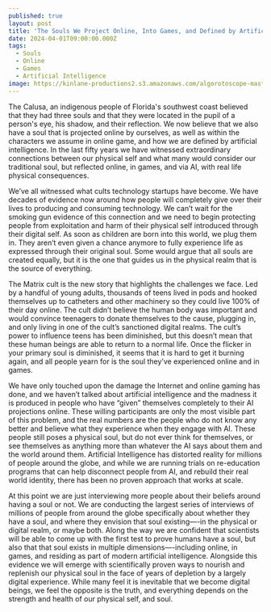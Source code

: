 ```yaml
---
published: true
layout: post
title: 'The Souls We Project Online, Into Games, and Defined by Artificial Intelligence'
date: 2024-04-01T09:00:00.000Z
tags:
  - Souls
  - Online
  - Games
  - Artificial Intelligence
image: https://kinlane-productions2.s3.amazonaws.com/algorotoscope-master/copper-circuit-god-sitting-hand-on-kneww.jpeg
---
```

The Calusa, an indigenous people of Florida's southwest coast believed that they had three souls and that they were located in the pupil of a person's eye, his shadow, and their reflection. We now believe that we also have a soul that is projected online by ourselves, as well as within the characters we assume in online game, and how we are defined by artificial intelligence. In the last fifty years we have witnessed extraordinary connections between our physical self and what many would consider our traditional soul, but reflected online, in games, and via AI, with real life physical consequences.

We’ve all witnessed what cults technology startups have become. We have decades of evidence now around how people will completely give over their lives to producing and consuming technology. We can’t wait for the smoking gun evidence of this connection and we need to begin protecting people from exploitation and harm of their physical self introduced through their digital self. As soon as children are born into this world, we plug them in. They aren’t even given a chance anymore to fully experience life as expressed through their original soul. Some would argue that all souls are created equally, but it is the one that guides us in the physical realm that is the source of everything.

The Matrix cult is the new story that highlights the challenges we face. Led by a handful of young adults, thousands of teens lived in pods and hooked themselves up to catheters and other machinery so they could live 100% of their day online. The cult didn’t believe the human body was important and would convince teenagers to donate themselves to the cause, plugging in, and only living in one of the cult’s sanctioned digital realms. The cult’s power to influence teens has been diminished, but this doesn’t mean that these human beings are able to return to a normal life. Once the flicker in your primary soul is diminished, it seems that it is hard to get it burning again, and all people yearn for is the soul they’ve experienced online and in games. 

We have only touched upon the damage the Internet and online gaming has done, and we haven’t talked about artificial intelligence and the madness it is produced in people who have “given” themselves completely to their AI projections online. These willing participants are only the most visible part of this problem, and the real numbers are the people who do not know any better and believe what they experience when they engage with AI. These people still poses a physical soul, but do not ever think for themselves, or see themselves as anything more than whatever the AI says about them and the world around them. Artificial Intelligence has distorted reality for millions of people around the globe, and while we are running trials on re-education programs that can help disconnect people from AI, and rebuild their real world identity, there has been no proven approach that works at scale. 

At this point we are just interviewing more people about their beliefs around having a soul or not. We are conducting the largest series of interviews of millions of people from around the globe specifically about whether they have a soul, and where they envision that soul existing—-in the physical or digital realm, or maybe both. Along the way we are confident that scientists will be able to come up with the first test to prove humans have a soul, but also that that soul exists in multiple dimensions—-including online, in games, and residing as part of modern artificial intelligence. Alongside this evidence we will emerge with scientifically proven ways to nourish and replenish our physical soul in the face of years of depletion by a largely digital experience. While many feel it is inevitable that we become digital beings, we feel the opposite is the truth, and everything depends on the strength and health of our physical self, and soul.

